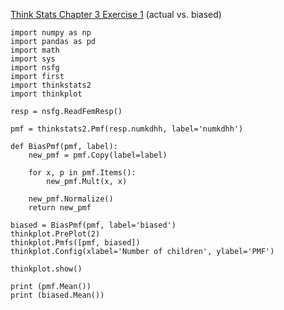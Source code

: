 [Think Stats Chapter 3 Exercise 1](http://greenteapress.com/thinkstats2/html/thinkstats2004.html#toc31) (actual vs. biased)

	import numpy as np
	import pandas as pd
	import math
	import sys
	import nsfg
	import first
	import thinkstats2
	import thinkplot

	resp = nsfg.ReadFemResp()

  	pmf = thinkstats2.Pmf(resp.numkdhh, label='numkdhh')

  	def BiasPmf(pmf, label):
		new_pmf = pmf.Copy(label=label)
	
	  	for x, p in pmf.Items():
			new_pmf.Mult(x, x)
	
	  	new_pmf.Normalize()
	 	return new_pmf

  	biased = BiasPmf(pmf, label='biased')
  	thinkplot.PrePlot(2)
  	thinkplot.Pmfs([pmf, biased])
  	thinkplot.Config(xlabel='Number of children', ylabel='PMF')

  	thinkplot.show()

  	print (pmf.Mean())
  	print (biased.Mean())
